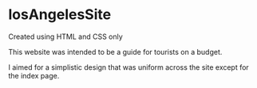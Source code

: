 # losAngelesSite
Created using HTML and CSS only

This website was intended to be a guide for tourists on a budget.

I aimed for a simplistic design that was uniform across the site except for the index page.

